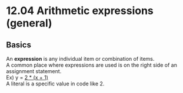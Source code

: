 # 12.04 Arithmetic expressions (general)

## Basics
An **expression** is any individual item or combination of items.   
A common place where expressions are used is on the right side of an assignment statement.   
Ex) y = <u>2 * (x + 1)</u>   
A literal is a specific value in code like 2. 
